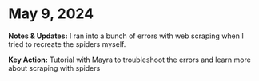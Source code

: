 # May 9, 2024

**Notes & Updates:** I ran into a bunch of errors with web scraping when I tried to recreate the spiders myself. 

**Key Action:** Tutorial with Mayra to troubleshoot the errors and learn more about scraping with spiders